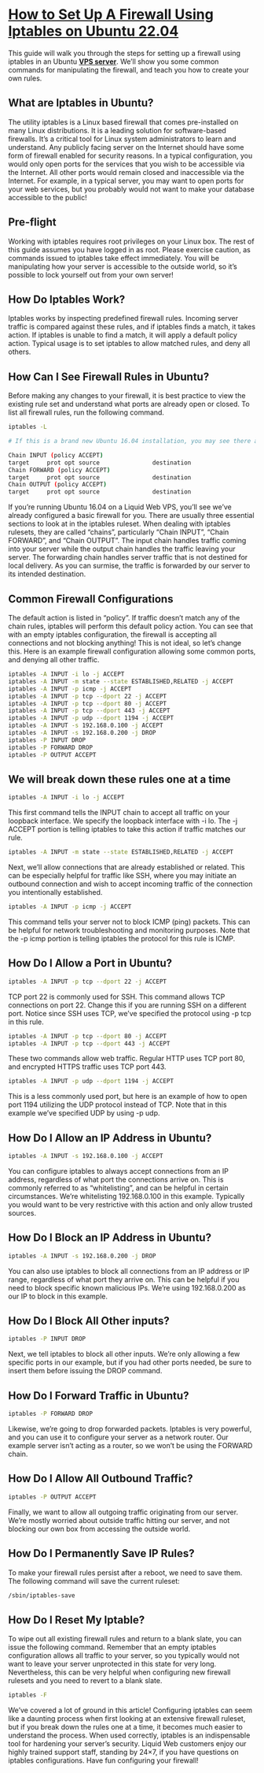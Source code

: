 # **[How to Set Up A Firewall Using Iptables on Ubuntu 22.04](https://www.liquidweb.com/kb/set-firewall-using-iptables-ubuntu-16-04/)**

This guide will walk you through the steps for setting up a firewall using iptables in an Ubuntu **[VPS server](https://www.liquidweb.com/products/vps)**. We’ll show you some common commands for manipulating the firewall, and teach you how to create your own rules.

## What are Iptables in Ubuntu?

The utility iptables is a Linux based firewall that comes pre-installed on many Linux distributions. It is a leading solution for software-based firewalls. It’s a critical tool for Linux system administrators to learn and understand. Any publicly facing server on the Internet should have some form of firewall enabled for security reasons. In a typical configuration, you would only open ports for the services that you wish to be accessible via the Internet. All other ports would remain closed and inaccessible via the Internet. For example, in a typical server, you may want to open ports for your web services, but you probably would not want to make your database accessible to the public!

## Pre-flight

Working with iptables requires root privileges on your Linux box. The rest of this guide assumes you have logged in as root. Please exercise caution, as commands issued to iptables take effect immediately. You will be manipulating how your server is accessible to the outside world, so it’s possible to lock yourself out from your own server!

## How Do Iptables Work?

Iptables works by inspecting predefined firewall rules. Incoming server traffic is compared against these rules, and if iptables finds a match, it takes action. If iptables is unable to find a match, it will apply a default policy action. Typical usage is to set iptables to allow matched rules, and deny all others.

## How Can I See Firewall Rules in Ubuntu?

Before making any changes to your firewall, it is best practice to view the existing rule set and understand what ports are already open or closed. To list all firewall rules, run the following command.

```bash
iptables -L

# If this is a brand new Ubuntu 16.04 installation, you may see there are no rules defined! Here is an example “empty” output with no rules set:

Chain INPUT (policy ACCEPT)
target     prot opt source               destination
Chain FORWARD (policy ACCEPT)
target     prot opt source               destination
Chain OUTPUT (policy ACCEPT)
target     prot opt source               destination
```

If you’re running Ubuntu 16.04 on a Liquid Web VPS, you’ll see we’ve already configured a basic firewall for you. There are usually three essential sections to look at in the iptables ruleset. When dealing with iptables rulesets, they are called “chains”, particularly “Chain INPUT”, “Chain FORWARD”, and “Chain OUTPUT”. The input chain handles traffic coming into your server while the output chain handles the traffic leaving your server. The forwarding chain handles server traffic that is not destined for local delivery. As you can surmise, the traffic is forwarded by our server  to its intended destination.

## Common Firewall Configurations

The default action is listed in “policy”. If traffic doesn’t match any of the chain rules, iptables will perform this default policy action. You can see that with an empty iptables configuration, the firewall is accepting all connections and not blocking anything! This is not ideal, so let’s change this. Here is an example firewall configuration allowing some common ports, and denying all other traffic.

```bash
iptables -A INPUT -i lo -j ACCEPT
iptables -A INPUT -m state --state ESTABLISHED,RELATED -j ACCEPT
iptables -A INPUT -p icmp -j ACCEPT
iptables -A INPUT -p tcp --dport 22 -j ACCEPT
iptables -A INPUT -p tcp --dport 80 -j ACCEPT
iptables -A INPUT -p tcp --dport 443 -j ACCEPT
iptables -A INPUT -p udp --dport 1194 -j ACCEPT
iptables -A INPUT -s 192.168.0.100 -j ACCEPT
iptables -A INPUT -s 192.168.0.200 -j DROP
iptables -P INPUT DROP
iptables -P FORWARD DROP
iptables -P OUTPUT ACCEPT
```

## We will break down these rules one at a time

```bash
iptables -A INPUT -i lo -j ACCEPT
```

This first command tells the INPUT chain to accept all traffic on your loopback interface. We specify the loopback interface with -i lo. The -j ACCEPT portion is telling iptables to take this action if traffic matches our rule.

```bash
iptables -A INPUT -m state --state ESTABLISHED,RELATED -j ACCEPT
```

Next, we’ll allow connections that are already established or related. This can be especially helpful for traffic like SSH, where you may initiate an outbound connection and wish to accept incoming traffic of the connection you intentionally established.

```bash
iptables -A INPUT -p icmp -j ACCEPT
```

This command tells your server not to block ICMP (ping) packets. This can be helpful for network troubleshooting and monitoring purposes. Note that the -p icmp portion is telling iptables the protocol for this rule is ICMP.

## How Do I Allow a Port in Ubuntu?

```bash
iptables -A INPUT -p tcp --dport 22 -j ACCEPT
```

TCP port 22 is commonly used for SSH. This command allows TCP connections on port 22. Change this if you are running SSH on a different port. Notice since SSH uses TCP, we’ve specified the protocol using -p tcp in this rule.

```bash
iptables -A INPUT -p tcp --dport 80 -j ACCEPT
iptables -A INPUT -p tcp --dport 443 -j ACCEPT
```

These two commands allow web traffic. Regular HTTP uses TCP port 80, and encrypted HTTPS traffic uses TCP port 443.

```bash
iptables -A INPUT -p udp --dport 1194 -j ACCEPT
```

This is a less commonly used port, but here is an example of how to open port 1194 utilizing the UDP protocol instead of TCP. Note that in this example we’ve specified UDP by using -p udp.

## How Do I Allow an IP Address in Ubuntu?

```bash
iptables -A INPUT -s 192.168.0.100 -j ACCEPT
```

You can configure iptables to always accept connections from an IP address, regardless of what port the connections arrive on. This is commonly referred to as “whitelisting”, and can be helpful in certain circumstances. We’re whitelisting 192.168.0.100 in this example. Typically you would want to be very restrictive with this action and only allow trusted sources.

## How Do I Block an IP Address in Ubuntu?

```bash
iptables -A INPUT -s 192.168.0.200 -j DROP
```

You can also use iptables to block all connections from an IP address or IP range, regardless of what port they arrive on. This can be helpful if you need to block specific known malicious IPs. We’re using 192.168.0.200 as our IP to block in this example.

## How Do I Block All Other inputs?

```bash
iptables -P INPUT DROP
```

Next, we tell iptables to block all other inputs. We’re only allowing a few specific ports in our example, but if you had other ports needed, be sure to insert them before issuing the DROP command.

## How Do I Forward Traffic in Ubuntu?

```bash
iptables -P FORWARD DROP
```

Likewise, we’re going to drop forwarded packets. Iptables is very powerful, and you can use it to configure your server as a network router. Our example server isn’t acting as a router, so we won’t be using the FORWARD chain.

## How Do I Allow All Outbound Traffic?

```bash
iptables -P OUTPUT ACCEPT
```

Finally, we want to allow all outgoing traffic originating from our server. We’re mostly worried about outside traffic hitting our server, and not blocking our own box from accessing the outside world.

## How Do I Permanently Save IP Rules?

To make your firewall rules persist after a reboot, we need to save them. The following command will save the current ruleset:

```bash
/sbin/iptables-save
```

## How Do I Reset My Iptable?

To wipe out all existing firewall rules and return to a blank slate, you can issue the following command. Remember that an empty iptables configuration allows all traffic to your server, so you typically would not want to leave your server unprotected in this state for very long. Nevertheless, this can be very helpful when configuring new firewall rulesets and you need to revert to a blank slate.

```bash
iptables -F
```

We’ve covered a lot of ground in this article! Configuring iptables can seem like a daunting process when first looking at an extensive firewall ruleset, but if you break down the rules one at a time, it becomes much easier to understand the process. When used correctly, iptables is an indispensable tool for hardening your server’s security. Liquid Web customers enjoy our highly trained support staff, standing by 24×7, if you have questions on iptables configurations. Have fun configuring your firewall!

